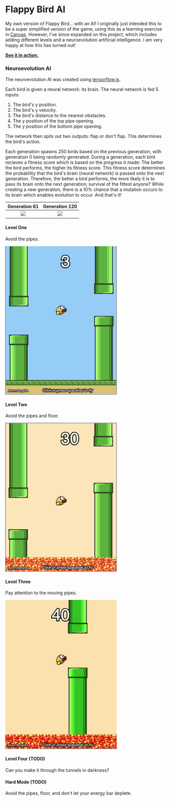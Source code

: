 # Flappy Bird AI
My own version of Flappy Bird... with an AI! I originally just intended this to be a super simplified version of the game, using this as a learning exercise in [Canvas](https://developer.mozilla.org/en-US/docs/Web/API/Canvas_API). However, I've since expanded on this project, which includes adding different levels and a neuroevolution artificial intelligence. I am very happy at how this has turned out!

**[See it in action.](https://bargotta.github.io/Flappy-Bird/)**

### Neuroevolution AI
The neuroevolution AI was created using [tensorflow.js](https://www.tensorflow.org/js).

Each bird is given a neural network: its brain. The neural network is fed 5 inputs:

1. The bird's y position.
2. The bird's y velocity.
3. The bird's distance to the nearest obstacles.
4. The y position of the top pipe opening.
5. The y position of the bottom pipe opening.

The network then spits out two outputs: flap or don't flap. This determines the bird's action.
 
Each generation spawns 250 birds based on the previous generation, with generation 0 being randomly generated. During a generation, each bird recieves a fitness score which is based on the progress it made: The better the bird performs, the higher its fitness score. This fitness score determines the probability that the bird's brain (neural network) is passed onto the next generation. Therefore, the better a bird performs, the more likely it is to pass its brain onto the next generation; survival of the fittest anyone? While creating a new generation, there is a 10% chance that a mutation occurs to its brain which enables evolution to occur. And that's it!

Generation 61             |  Generation 120
:-------------------------:|:-------------------------:
<img src="img/screenshots/flappy-ai-spawn.gif" width="350">  |  <img src="img/screenshots/flappy-ai-hiscore.gif" width="350">

#### Level One
Avoid the pipes.

<img src="img/screenshots/one.png" width="350">

#### Level Two
Avoid the pipes and floor.

<img src="img/screenshots/two.png" width="350">

#### Level Three
Pay attention to the moving pipes.

<img src="img/screenshots/three.gif" width="350">

#### Level Four (TODO)
Can you make it through the tunnels in darkness?

#### Hard Mode (TODO)
Avoid the pipes, floor, and don't let your energy bar deplete.
